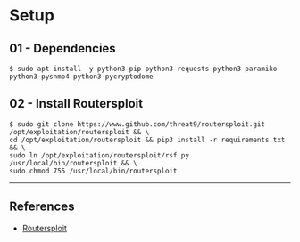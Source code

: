 # Setup

## 01 - Dependencies

`$ sudo apt install -y python3-pip python3-requests python3-paramiko python3-pysnmp4 python3-pycryptodome`

## 02 - Install Routersploit

```
$ sudo git clone https://www.github.com/threat9/routersploit.git /opt/exploitation/routersploit && \
cd /opt/exploitation/routersploit && pip3 install -r requirements.txt && \
sudo ln /opt/exploitation/routersploit/rsf.py /usr/local/bin/routersploit && \
sudo chmod 755 /usr/local/bin/routersploit
```

---
## References

- [Routersploit](https://github.com/threat9/routersploit)